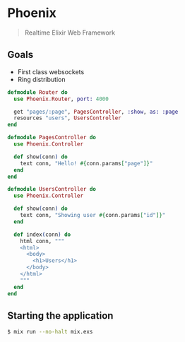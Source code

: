 # Phoenix
> Realtime Elixir Web Framework

## Goals
- First class websockets
- Ring distribution

```elixir
defmodule Router do
  use Phoenix.Router, port: 4000

  get "pages/:page", PagesController, :show, as: :page
  resources "users", UsersController
end

defmodule PagesController do
  use Phoenix.Controller

  def show(conn) do
    text conn, "Hello! #{conn.params["page"]}"
  end
end

defmodule UsersController do
  use Phoenix.Controller

  def show(conn) do
    text conn, "Showing user #{conn.params["id"]}"
  end

  def index(conn) do
    html conn, """
    <html>
      <body>
        <h1>Users</h1>
      </body>
    </html>
    """
  end
end
```

## Starting the application

```bash
$ mix run --no-halt mix.exs
```

